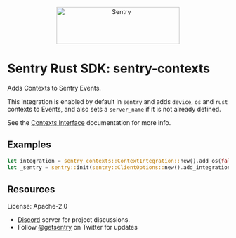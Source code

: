 <p align="center">
  <a href="https://sentry.io/?utm_source=github&utm_medium=logo" target="_blank">
    <img src="https://sentry-brand.storage.googleapis.com/sentry-wordmark-dark-280x84.png" alt="Sentry" width="280" height="84">
  </a>
</p>

# Sentry Rust SDK: sentry-contexts

Adds Contexts to Sentry Events.

This integration is enabled by default in `sentry` and adds `device`, `os`
and `rust` contexts to Events, and also sets a `server_name` if it is not
already defined.

See the [Contexts Interface] documentation for more info.

## Examples

```rust
let integration = sentry_contexts::ContextIntegration::new().add_os(false);
let _sentry = sentry::init(sentry::ClientOptions::new().add_integration(integration));
```

[Contexts Interface]: https://develop.sentry.dev/sdk/event-payloads/contexts/

## Resources

License: Apache-2.0

- [Discord](https://discord.gg/ez5KZN7) server for project discussions.
- Follow [@getsentry](https://twitter.com/getsentry) on Twitter for updates
